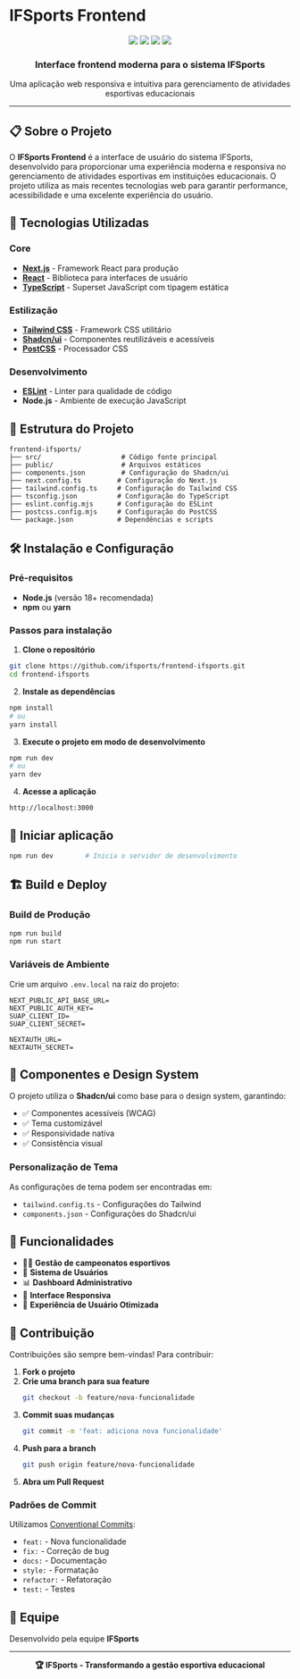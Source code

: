# IFSports Frontend

<div align="center">
  <img src="https://img.shields.io/badge/TypeScript-007ACC?style=for-the-badge&logo=typescript&logoColor=white" />
  <img src="https://img.shields.io/badge/Next.js-000000?style=for-the-badge&logo=next.js&logoColor=white" />
  <img src="https://img.shields.io/badge/React-20232A?style=for-the-badge&logo=react&logoColor=61DAFB" />
  <img src="https://img.shields.io/badge/Tailwind_CSS-38B2AC?style=for-the-badge&logo=tailwind-css&logoColor=white" />
</div>

<div align="center">
  <h3>Interface frontend moderna para o sistema IFSports</h3>
  <p>Uma aplicação web responsiva e intuitiva para gerenciamento de atividades esportivas educacionais</p>
</div>

---

## 📋 Sobre o Projeto

O **IFSports Frontend** é a interface de usuário do sistema IFSports, desenvolvido para proporcionar uma experiência moderna e responsiva no gerenciamento de atividades esportivas em instituições educacionais. O projeto utiliza as mais recentes tecnologias web para garantir performance, acessibilidade e uma excelente experiência do usuário.

## 🚀 Tecnologias Utilizadas

### Core
- **[Next.js](https://nextjs.org/)** - Framework React para produção
- **[React](https://reactjs.org/)** - Biblioteca para interfaces de usuário
- **[TypeScript](https://www.typescriptlang.org/)** - Superset JavaScript com tipagem estática

### Estilização
- **[Tailwind CSS](https://tailwindcss.com/)** - Framework CSS utilitário
- **[Shadcn/ui](https://ui.shadcn.com/)** - Componentes reutilizáveis e acessíveis
- **[PostCSS](https://postcss.org/)** - Processador CSS

### Desenvolvimento
- **[ESLint](https://eslint.org/)** - Linter para qualidade de código
- **Node.js** - Ambiente de execução JavaScript

## 📁 Estrutura do Projeto

```
frontend-ifsports/
├── src/                    # Código fonte principal
├── public/                 # Arquivos estáticos
├── components.json         # Configuração do Shadcn/ui
├── next.config.ts         # Configuração do Next.js
├── tailwind.config.ts     # Configuração do Tailwind CSS
├── tsconfig.json          # Configuração do TypeScript
├── eslint.config.mjs      # Configuração do ESLint
├── postcss.config.mjs     # Configuração do PostCSS
└── package.json           # Dependências e scripts
```

## 🛠️ Instalação e Configuração

### Pré-requisitos
- **Node.js** (versão 18+ recomendada)
- **npm** ou **yarn**

### Passos para instalação

1. **Clone o repositório**
```bash
git clone https://github.com/ifsports/frontend-ifsports.git
cd frontend-ifsports
```

2. **Instale as dependências**
```bash
npm install
# ou
yarn install
```

3. **Execute o projeto em modo de desenvolvimento**
```bash
npm run dev
# ou
yarn dev
```

4. **Acesse a aplicação**
```
http://localhost:3000
```

## 📜 Iniciar aplicação

```bash
npm run dev        # Inicia o servidor de desenvolvimento
```

## 🏗️ Build e Deploy

### Build de Produção
```bash
npm run build
npm run start
```

### Variáveis de Ambiente
Crie um arquivo `.env.local` na raiz do projeto:
```env
NEXT_PUBLIC_API_BASE_URL=
NEXT_PUBLIC_AUTH_KEY=
SUAP_CLIENT_ID=
SUAP_CLIENT_SECRET=

NEXTAUTH_URL=
NEXTAUTH_SECRET=

```

## 🎨 Componentes e Design System

O projeto utiliza o **Shadcn/ui** como base para o design system, garantindo:
- ✅ Componentes acessíveis (WCAG)
- ✅ Tema customizável
- ✅ Responsividade nativa
- ✅ Consistência visual

### Personalização de Tema
As configurações de tema podem ser encontradas em:
- `tailwind.config.ts` - Configurações do Tailwind
- `components.json` - Configurações do Shadcn/ui

## 📱 Funcionalidades

- 🏃‍♂️ **Gestão de campeonatos esportivos**
- 👥 **Sistema de Usuários**
- 📊 **Dashboard Administrativo**
- 📱 **Interface Responsiva**
- 🎯 **Experiência de Usuário Otimizada**

## 🤝 Contribuição

Contribuições são sempre bem-vindas! Para contribuir:

1. **Fork o projeto**
2. **Crie uma branch para sua feature**
   ```bash
   git checkout -b feature/nova-funcionalidade
   ```
3. **Commit suas mudanças**
   ```bash
   git commit -m 'feat: adiciona nova funcionalidade'
   ```
4. **Push para a branch**
   ```bash
   git push origin feature/nova-funcionalidade
   ```
5. **Abra um Pull Request**

### Padrões de Commit
Utilizamos [Conventional Commits](https://www.conventionalcommits.org/):
- `feat:` - Nova funcionalidade
- `fix:` - Correção de bug
- `docs:` - Documentação
- `style:` - Formatação
- `refactor:` - Refatoração
- `test:` - Testes

## 👥 Equipe

Desenvolvido pela equipe **IFSports**

---

<div align="center">
  <strong>🏆 IFSports - Transformando a gestão esportiva educacional</strong>
</div>
